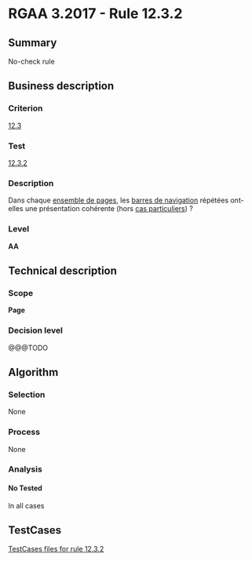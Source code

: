 # RGAA 3.2017 - Rule 12.3.2

## Summary
No-check rule


## Business description

### Criterion
[12.3](http://references.modernisation.gouv.fr/rgaa-accessibilite/criteres.html#crit-12-3)

### Test
[12.3.2](http://references.modernisation.gouv.fr/rgaa-accessibilite/criteres.html#test-12-3-2)

### Description
<div lang="fr">Dans chaque <a href="http://references.modernisation.gouv.fr/rgaa-accessibilite/glossaire.html#ensemble-de-pages">ensemble de pages</a>, les <a href="http://references.modernisation.gouv.fr/rgaa-accessibilite/glossaire.html#barre-de-navigation">barres de navigation</a> r&#xE9;p&#xE9;t&#xE9;es ont-elles une pr&#xE9;sentation coh&#xE9;rente (hors <a href="http://references.modernisation.gouv.fr/rgaa-accessibilite/cas-particuliers.html#cp-12-2,12-3" title="Cas particuliers pour le crit&#xE8;re 12.3">cas particuliers</a>)&nbsp;?</div>

### Level
**AA**


## Technical description

### Scope
**Page**

### Decision level
@@@TODO


## Algorithm

### Selection
None

### Process
None

### Analysis

#### No Tested
In all cases


##  TestCases

[TestCases files for rule 12.3.2](https://github.com/Asqatasun/Asqatasun/tree/develop/rules/rules-rgaa3.2017/src/test/resources/testcases/rgaa32017/Rgaa32017Rule120302/)


